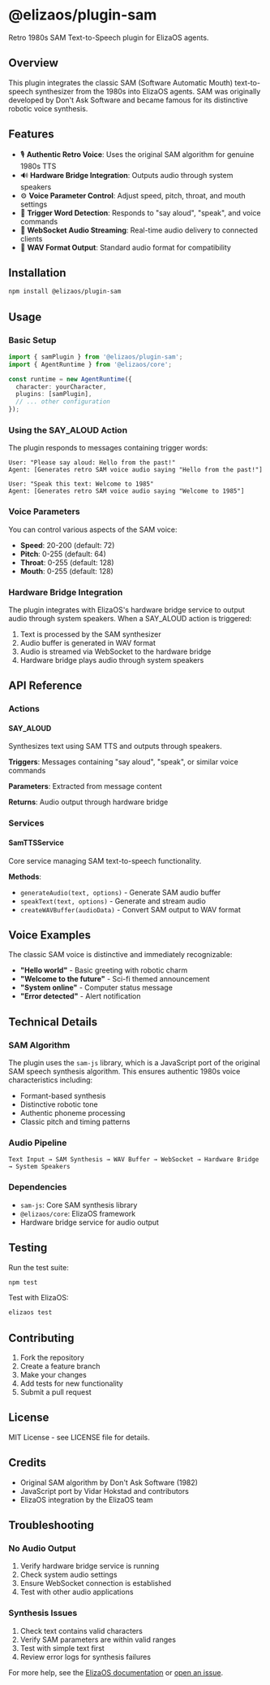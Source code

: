 # @elizaos/plugin-sam

Retro 1980s SAM Text-to-Speech plugin for ElizaOS agents.

## Overview

This plugin integrates the classic SAM (Software Automatic Mouth) text-to-speech synthesizer from the 1980s into ElizaOS agents. SAM was originally developed by Don't Ask Software and became famous for its distinctive robotic voice synthesis.

## Features

- 🎙️ **Authentic Retro Voice**: Uses the original SAM algorithm for genuine 1980s TTS
- 🔊 **Hardware Bridge Integration**: Outputs audio through system speakers
- ⚙️ **Voice Parameter Control**: Adjust speed, pitch, throat, and mouth settings
- 🎯 **Trigger Word Detection**: Responds to "say aloud", "speak", and voice commands
- 📡 **WebSocket Audio Streaming**: Real-time audio delivery to connected clients
- 🎵 **WAV Format Output**: Standard audio format for compatibility

## Installation

```bash
npm install @elizaos/plugin-sam
```

## Usage

### Basic Setup

```typescript
import { samPlugin } from '@elizaos/plugin-sam';
import { AgentRuntime } from '@elizaos/core';

const runtime = new AgentRuntime({
  character: yourCharacter,
  plugins: [samPlugin],
  // ... other configuration
});
```

### Using the SAY_ALOUD Action

The plugin responds to messages containing trigger words:

```
User: "Please say aloud: Hello from the past!"
Agent: [Generates retro SAM voice audio saying "Hello from the past!"]

User: "Speak this text: Welcome to 1985"
Agent: [Generates retro SAM voice audio saying "Welcome to 1985"]
```

### Voice Parameters

You can control various aspects of the SAM voice:

- **Speed**: 20-200 (default: 72)
- **Pitch**: 0-255 (default: 64)
- **Throat**: 0-255 (default: 128)
- **Mouth**: 0-255 (default: 128)

### Hardware Bridge Integration

The plugin integrates with ElizaOS's hardware bridge service to output audio through system speakers. When a SAY_ALOUD action is triggered:

1. Text is processed by the SAM synthesizer
2. Audio buffer is generated in WAV format
3. Audio is streamed via WebSocket to the hardware bridge
4. Hardware bridge plays audio through system speakers

## API Reference

### Actions

#### SAY_ALOUD

Synthesizes text using SAM TTS and outputs through speakers.

**Triggers**: Messages containing "say aloud", "speak", or similar voice commands

**Parameters**: Extracted from message content

**Returns**: Audio output through hardware bridge

### Services

#### SamTTSService

Core service managing SAM text-to-speech functionality.

**Methods**:

- `generateAudio(text, options)` - Generate SAM audio buffer
- `speakText(text, options)` - Generate and stream audio
- `createWAVBuffer(audioData)` - Convert SAM output to WAV format

## Voice Examples

The classic SAM voice is distinctive and immediately recognizable:

- **"Hello world"** - Basic greeting with robotic charm
- **"Welcome to the future"** - Sci-fi themed announcement
- **"System online"** - Computer status message
- **"Error detected"** - Alert notification

## Technical Details

### SAM Algorithm

The plugin uses the `sam-js` library, which is a JavaScript port of the original SAM speech synthesis algorithm. This ensures authentic 1980s voice characteristics including:

- Formant-based synthesis
- Distinctive robotic tone
- Authentic phoneme processing
- Classic pitch and timing patterns

### Audio Pipeline

```
Text Input → SAM Synthesis → WAV Buffer → WebSocket → Hardware Bridge → System Speakers
```

### Dependencies

- `sam-js`: Core SAM synthesis library
- `@elizaos/core`: ElizaOS framework
- Hardware bridge service for audio output

## Testing

Run the test suite:

```bash
npm test
```

Test with ElizaOS:

```bash
elizaos test
```

## Contributing

1. Fork the repository
2. Create a feature branch
3. Make your changes
4. Add tests for new functionality
5. Submit a pull request

## License

MIT License - see LICENSE file for details.

## Credits

- Original SAM algorithm by Don't Ask Software (1982)
- JavaScript port by Vidar Hokstad and contributors
- ElizaOS integration by the ElizaOS team

## Troubleshooting

### No Audio Output

1. Verify hardware bridge service is running
2. Check system audio settings
3. Ensure WebSocket connection is established
4. Test with other audio applications

### Synthesis Issues

1. Check text contains valid characters
2. Verify SAM parameters are within valid ranges
3. Test with simple text first
4. Review error logs for synthesis failures

For more help, see the [ElizaOS documentation](https://elizaos.ai/docs) or [open an issue](https://github.com/ai16z/eliza/issues).
